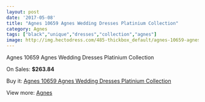 ```yaml
---
layout: post
date: '2017-05-08'
title: "Agnes 10659 Agnes Wedding Dresses Platinium Collection"
category: Agnes
tags: ["black","unique","dresses","collection","agnes"]
image: http://img.hectodress.com/485-thickbox_default/agnes-10659-agnes-wedding-dresses-platinium-collection.jpg
---
```

Agnes 10659 Agnes Wedding Dresses Platinium Collection

On Sales: **$263.84**
<a href="https://www.hectodress.com/agnes/291-agnes-10659-agnes-wedding-dresses-platinium-collection.html"><amp-img layout="responsive" width="600" height="600" src="//img.hectodress.com/485-thickbox_default/agnes-10659-agnes-wedding-dresses-platinium-collection.jpg" alt="Agnes 10659 Agnes Wedding Dresses Platinium Collection 0" /></a>

Buy it: [Agnes 10659 Agnes Wedding Dresses Platinium Collection](https://www.hectodress.com/agnes/291-agnes-10659-agnes-wedding-dresses-platinium-collection.html "Agnes 10659 Agnes Wedding Dresses Platinium Collection")

View more: [Agnes](https://www.hectodress.com/6-agnes "Agnes")